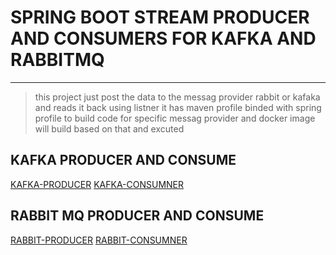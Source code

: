 # SPRING BOOT STREAM PRODUCER AND CONSUMERS FOR KAFKA AND RABBITMQ 

----

> this project just post the data to the messag provider rabbit or kafaka 
> and reads it back using listner it has maven profile binded with spring profile to build code 
> for specific messag provider and docker image will build based on that and excuted 



## KAFKA PRODUCER AND CONSUME 

[KAFKA-PRODUCER](./springboot-kafka-rabbitmq-producer/KAFKA-README.md)
[KAFKA-CONSUMNER](./springboot-kafka-rabbitmq-consumer/KAFKA-README.md)


## RABBIT MQ PRODUCER AND CONSUME 
[RABBIT-PRODUCER](./springboot-kafka-rabbitmq-producer/RABBIT-README.md)
[RABBIT-CONSUMNER](./springboot-kafka-rabbitmq-consumer/RABBIT-README.md)
